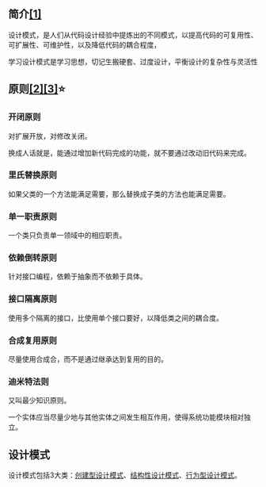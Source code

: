 ## 简介[[1]](https://www.liaoxuefeng.com/wiki/1252599548343744/1264742167474528)

设计模式，是人们从代码设计经验中提炼出的不同模式，以提高代码的可复用性、可扩展性、可维护性，以及降低代码的耦合程度，

学习设计模式是学习思想，切记生搬硬套、过度设计，平衡设计的复杂性与灵活性



## 原则[[2]](https://www.runoob.com/design-pattern/design-pattern-tutorial.html)[[3]](https://cloud.tencent.com/developer/article/1650116)⭐

### 开闭原则

对扩展开放，对修改关闭。

换成人话就是，能通过增加新代码完成的功能，就不要通过改动旧代码来完成。

### 里氏替换原则

如果父类的一个方法能满足需要，那么替换成子类的方法也能满足需要。

### 单一职责原则

一个类只负责单一领域中的相应职责。

### 依赖倒转原则

针对接口编程，依赖于抽象而不依赖于具体。

### 接口隔离原则

使用多个隔离的接口，比使用单个接口要好，以降低类之间的耦合度。

### 合成复用原则

尽量使用合成合，而不是通过继承达到复用的目的。

### 迪米特法则

又叫最少知识原则。

一个实体应当尽量少地与其他实体之间发生相互作用，使得系统功能模块相对独立。



## 设计模式

设计模式包括3大类：[创建型设计模式](../创建型设计模式)、[结构性设计模式](../结构性设计模式)、[行为型设计模式](../行为型设计模式)。